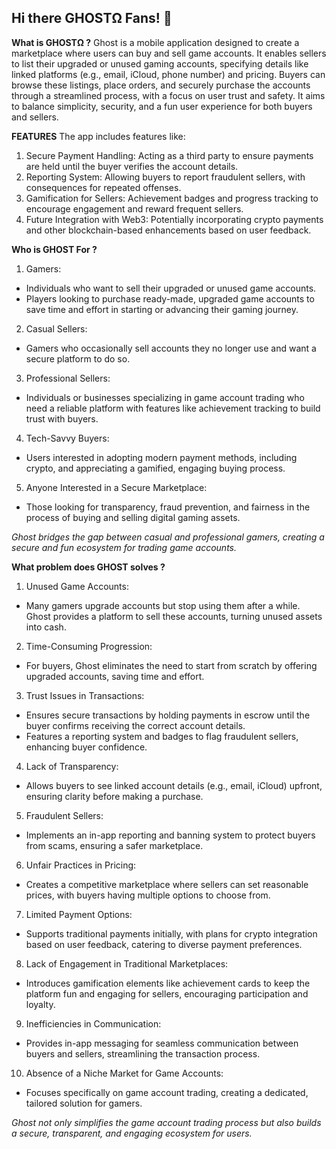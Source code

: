 ## Hi there GHOSTΩ Fans! 👋

**What is GHOSTΩ ?**
Ghost is a mobile application designed to create a marketplace where users can buy and sell game accounts. 
It enables sellers to list their upgraded or unused gaming accounts, specifying details like linked platforms (e.g., email, iCloud, phone number) and pricing. 
Buyers can browse these listings, place orders, and securely purchase the accounts through a streamlined process, with a focus on user trust and safety.
It aims to balance simplicity, security, and a fun user experience for both buyers and sellers.

**FEATURES**
The app includes features like:
1. Secure Payment Handling: Acting as a third party to ensure payments are held until the buyer verifies the account details.
2. Reporting System: Allowing buyers to report fraudulent sellers, with consequences for repeated offenses.
3. Gamification for Sellers: Achievement badges and progress tracking to encourage engagement and reward frequent sellers.
4. Future Integration with Web3: Potentially incorporating crypto payments and other blockchain-based enhancements based on user feedback.

**Who is GHOST For ?**

1. Gamers:
- Individuals who want to sell their upgraded or unused game accounts.
- Players looking to purchase ready-made, upgraded game accounts to save time and effort in starting or advancing their gaming journey.

2. Casual Sellers:
- Gamers who occasionally sell accounts they no longer use and want a secure platform to do so.

3. Professional Sellers:
- Individuals or businesses specializing in game account trading who need a reliable platform with features like achievement tracking to build trust with buyers.

4. Tech-Savvy Buyers:
- Users interested in adopting modern payment methods, including crypto, and appreciating a gamified, engaging buying process.

5. Anyone Interested in a Secure Marketplace:
- Those looking for transparency, fraud prevention, and fairness in the process of buying and selling digital gaming assets.

*Ghost bridges the gap between casual and professional gamers, creating a secure and fun ecosystem for trading game accounts.*

**What problem does GHOST solves ?**

1. Unused Game Accounts:
- Many gamers upgrade accounts but stop using them after a while. Ghost provides a platform to sell these accounts, turning unused assets into cash.

2. Time-Consuming Progression:
- For buyers, Ghost eliminates the need to start from scratch by offering upgraded accounts, saving time and effort.

3. Trust Issues in Transactions:
- Ensures secure transactions by holding payments in escrow until the buyer confirms receiving the correct account details.
- Features a reporting system and badges to flag fraudulent sellers, enhancing buyer confidence.

4. Lack of Transparency:
- Allows buyers to see linked account details (e.g., email, iCloud) upfront, ensuring clarity before making a purchase.

5. Fraudulent Sellers:
- Implements an in-app reporting and banning system to protect buyers from scams, ensuring a safer marketplace.

6. Unfair Practices in Pricing:
- Creates a competitive marketplace where sellers can set reasonable prices, with buyers having multiple options to choose from.

7. Limited Payment Options:
- Supports traditional payments initially, with plans for crypto integration based on user feedback, catering to diverse payment preferences.

8. Lack of Engagement in Traditional Marketplaces:
- Introduces gamification elements like achievement cards to keep the platform fun and engaging for sellers, encouraging participation and loyalty.

9. Inefficiencies in Communication:
- Provides in-app messaging for seamless communication between buyers and sellers, streamlining the transaction process.

10. Absence of a Niche Market for Game Accounts:
- Focuses specifically on game account trading, creating a dedicated, tailored solution for gamers.

*Ghost not only simplifies the game account trading process but also builds a secure, transparent, and engaging ecosystem for users.*

